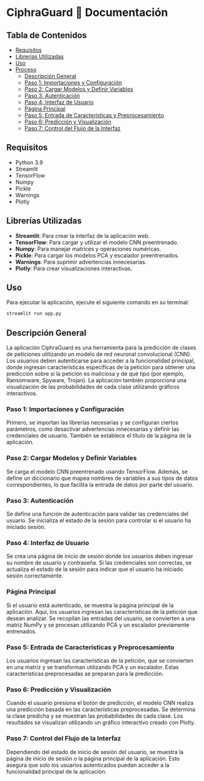 
# CiphraGuard 🤖 Documentación

## Tabla de Contenidos
- [Requisitos](#requisitos)
- [Librerías Utilizadas](#librerías-utilizadas)
- [Uso](#uso)
- [Proceso](#proceso)
  - [Descripción General](#descripción-general)
  - [Paso 1: Importaciones y Configuración](#paso-1-importaciones-y-configuración)
  - [Paso 2: Cargar Modelos y Definir Variables](#paso-2-cargar-modelos-y-definir-variables)
  - [Paso 3: Autenticación](#paso-3-autenticación)
  - [Paso 4: Interfaz de Usuario](#paso-4-interfaz-de-usuario)
  - [Página Principal](#página-principal)
  - [Paso 5: Entrada de Características y Preprocesamiento](#paso-5-entrada-de-características-y-preprocesamiento)
  - [Paso 6: Predicción y Visualización](#paso-6-predicción-y-visualización)
  - [Paso 7: Control del Flujo de la Interfaz](#paso-7-control-del-flujo-de-la-interfaz)

## Requisitos

- Python 3.9
- Streamlit
- TensorFlow
- Numpy
- Pickle
- Warnings
- Plotly

## Librerías Utilizadas

- **Streamlit**: Para crear la interfaz de la aplicación web.
- **TensorFlow**: Para cargar y utilizar el modelo CNN preentrenado.
- **Numpy**: Para manejar matrices y operaciones numéricas.
- **Pickle**: Para cargar los modelos PCA y escalador preentrenados.
- **Warnings**: Para suprimir advertencias innecesarias.
- **Plotly**: Para crear visualizaciones interactivas.

## Uso

Para ejecutar la aplicación, ejecute el siguiente comando en su terminal:

```bash
streamlit run app.py
```
## Descripción General

La aplicación CiphraGuard es una herramienta para la predicción de clases de peticiones utilizando un modelo de red neuronal convolucional (CNN). Los usuarios deben autenticarse para acceder a la funcionalidad principal, donde ingresan características específicas de la petición para obtener una predicción sobre si la petición es maliciosa y de qué tipo (por ejemplo, Ransomware, Spyware, Trojan). La aplicación también proporciona una visualización de las probabilidades de cada clase utilizando gráficos interactivos.

### Paso 1: Importaciones y Configuración

Primero, se importan las librerías necesarias y se configuran ciertos parámetros, como desactivar advertencias innecesarias y definir las credenciales de usuario. También se establece el título de la página de la aplicación.

### Paso 2: Cargar Modelos y Definir Variables

Se carga el modelo CNN preentrenado usando TensorFlow. Además, se define un diccionario que mapea nombres de variables a sus tipos de datos correspondientes, lo que facilita la entrada de datos por parte del usuario.

### Paso 3: Autenticación

Se define una función de autenticación para validar las credenciales del usuario. Se inicializa el estado de la sesión para controlar si el usuario ha iniciado sesión.

### Paso 4: Interfaz de Usuario

Se crea una página de inicio de sesión donde los usuarios deben ingresar su nombre de usuario y contraseña. Si las credenciales son correctas, se actualiza el estado de la sesión para indicar que el usuario ha iniciado sesión correctamente.

### Página Principal

Si el usuario está autenticado, se muestra la página principal de la aplicación. Aquí, los usuarios ingresan las características de la petición que desean analizar. Se recopilan las entradas del usuario, se convierten a una matriz NumPy y se procesan utilizando PCA y un escalador previamente entrenados.

### Paso 5: Entrada de Características y Preprocesamiento

Los usuarios ingresan las características de la petición, que se convierten en una matriz y se transforman utilizando PCA y un escalador. Estas características preprocesadas se preparan para la predicción.

### Paso 6: Predicción y Visualización

Cuando el usuario presiona el botón de predicción, el modelo CNN realiza una predicción basada en las características preprocesadas. Se determina la clase predicha y se muestran las probabilidades de cada clase. Los resultados se visualizan utilizando un gráfico interactivo creado con Plotly.

### Paso 7: Control del Flujo de la Interfaz

Dependiendo del estado de inicio de sesión del usuario, se muestra la página de inicio de sesión o la página principal de la aplicación. Esto asegura que solo los usuarios autenticados puedan acceder a la funcionalidad principal de la aplicación.
